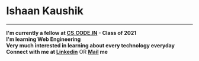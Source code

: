 
<!DOCTYPE html>
<html lang="en">
<head>
    <h1> Ishaan Kaushik </h1>
</head>
<body>
    <hr>
    <div class="para"><p>
       <b> I'm currently a fellow at <a href="CS.CODE.IN">CS.CODE.IN</a> - Class of 2021 </b> <br>
       <b> I'm learning Web Engineering </b> <br>
       <b> Very much interested in learning about every technology everyday </b> <br>
       <b> Connect with me at <a href="https://www.linkedin.com/in/ishaan-kaushik-734245209/">Linkedin</a></b> OR
       <b> <a href = "mailto: knightlymen@gmail.com">Mail</a> me</b>
    </p></div>
    
</body>
</html>


